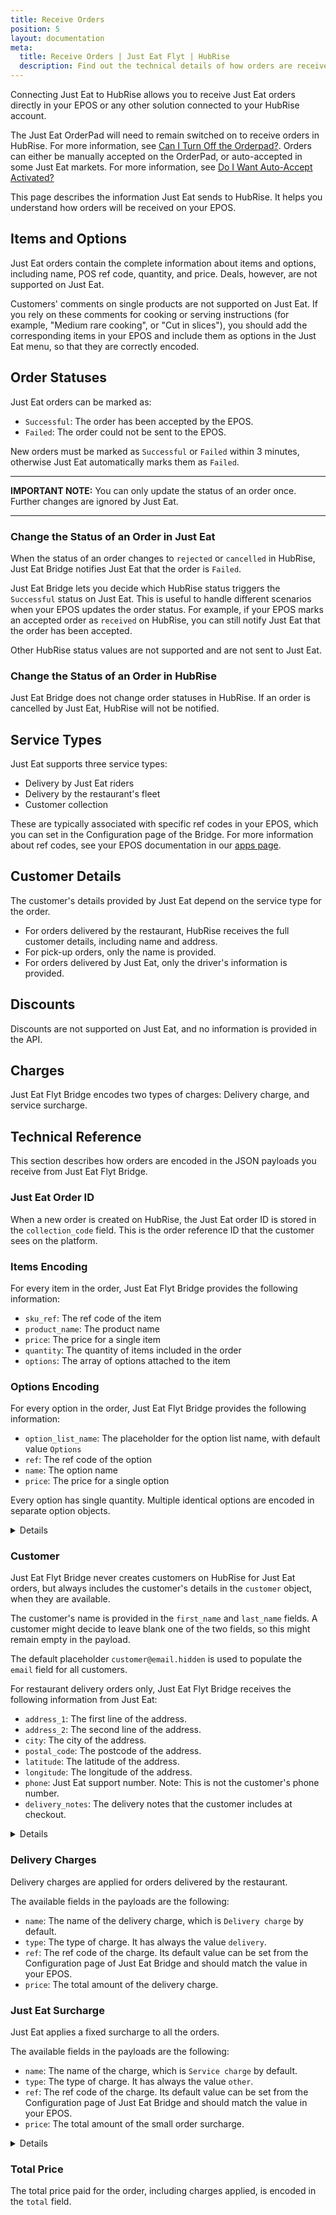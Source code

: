 ```yaml
---
title: Receive Orders
position: 5
layout: documentation
meta:
  title: Receive Orders | Just Eat Flyt | HubRise
  description: Find out the technical details of how orders are received from Just Eat into HubRise, which fields are passed and which are not.
---
```


Connecting Just Eat to HubRise allows you to receive Just Eat orders directly in your EPOS or any other solution connected to your HubRise account.

The Just Eat OrderPad will need to remain switched on to receive orders in HubRise. For more information, see [Can I Turn Off the Orderpad?](/apps/just-eat-flyt/faqs/turn-off-orderpad/). Orders can either be manually accepted on the OrderPad, or auto-accepted in some Just Eat markets. For more information, see [Do I Want Auto-Accept Activated?](/apps/just-eat-flyt/faqs/auto-accept/)

This page describes the information Just Eat sends to HubRise. It helps you understand how orders will be received on your EPOS.

## Items and Options

Just Eat orders contain the complete information about items and options, including name, POS ref code, quantity, and price. Deals, however, are not supported on Just Eat.

Customers' comments on single products are not supported on Just Eat. If you rely on these comments for cooking or serving instructions (for example, "Medium rare cooking", or "Cut in slices"), you should add the corresponding items in your EPOS and include them as options in the Just Eat menu, so that they are correctly encoded.

## Order Statuses

Just Eat orders can be marked as:

- `Successful`: The order has been accepted by the EPOS.
- `Failed`: The order could not be sent to the EPOS.

New orders must be marked as `Successful` or `Failed` within 3 minutes, otherwise Just Eat automatically marks them as `Failed`.

---

**IMPORTANT NOTE:** You can only update the status of an order once. Further changes are ignored by Just Eat.

---

### Change the Status of an Order in Just Eat

When the status of an order changes to `rejected` or `cancelled` in HubRise, Just Eat Bridge notifies Just Eat that the order is `Failed`.

Just Eat Bridge lets you decide which HubRise status triggers the `Successful` status on Just Eat. This is useful to handle different scenarios when your EPOS updates the order status. For example, if your EPOS marks an accepted order as `received` on HubRise, you can still notify Just Eat that the order has been accepted.

Other HubRise status values are not supported and are not sent to Just Eat.

### Change the Status of an Order in HubRise

Just Eat Bridge does not change order statuses in HubRise. If an order is cancelled by Just Eat, HubRise will not be notified. 

## Service Types

Just Eat supports three service types:

- Delivery by Just Eat riders
- Delivery by the restaurant's fleet
- Customer collection

These are typically associated with specific ref codes in your EPOS, which you can set in the Configuration page of the Bridge. For more information about ref codes, see your EPOS documentation in our [apps page](/apps).

## Customer Details

The customer's details provided by Just Eat depend on the service type for the order.

- For orders delivered by the restaurant, HubRise receives the full customer details, including name and address.
- For pick-up orders, only the name is provided.
- For orders delivered by Just Eat, only the driver's information is provided.

## Discounts

Discounts are not supported on Just Eat, and no information is provided in the API.

## Charges

Just Eat Flyt Bridge encodes two types of charges: Delivery charge, and service surcharge.

## Technical Reference

This section describes how orders are encoded in the JSON payloads you receive from Just Eat Flyt Bridge.

### Just Eat Order ID

When a new order is created on HubRise, the Just Eat order ID is stored in the `collection_code` field.
This is the order reference ID that the customer sees on the platform.

### Items Encoding

For every item in the order, Just Eat Flyt Bridge provides the following information:

- `sku_ref`: The ref code of the item
- `product_name`: The product name
- `price`: The price for a single item
- `quantity`: The quantity of items included in the order
- `options`: The array of options attached to the item

### Options Encoding

For every option in the order, Just Eat Flyt Bridge provides the following information:

- `option_list_name`: The placeholder for the option list name, with default value `Options`
- `ref`: The ref code of the option
- `name`: The option name
- `price`: The price for a single option

Every option has single quantity. Multiple identical options are encoded in separate option objects.

<details>

Below is a sample payload containing a single item with an option.

```json
"items": [
  {
    "product_name": "Crispy Chilli Chicken",
    "sku_ref": "2473",
    "price": "12.95 EUR",
    "quantity": "1",
    "options": [
      {
        "option_list_name": "Options",
        "name": "Egg Fried Rice",
        "ref": "2043",
        "price": "0.35 EUR"
      }
    ]
  }
]
```

</details>

### Customer

Just Eat Flyt Bridge never creates customers on HubRise for Just Eat orders, but always includes the customer's details in the `customer` object, when they are available.

The customer's name is provided in the `first_name` and `last_name` fields. A customer might decide to leave blank one of the two fields, so this might remain empty in the payload.

The default placeholder `customer@email.hidden` is used to populate the `email` field for all customers.

For restaurant delivery orders only, Just Eat Flyt Bridge receives the following information from Just Eat:

- `address_1`: The first line of the address.
- `address_2`: The second line of the address.
- `city`: The city of the address.
- `postal_code`: The postcode of the address.
- `latitude`: The latitude of the address.
- `longitude`: The longitude of the address.
- `phone`: Just Eat support number. Note: This is not the customer's phone number.
- `delivery_notes`: The delivery notes that the customer includes at checkout.

<details>

Below is a sample payload with customer details.

```json
"customer": {
    "email": "customer@email.hidden",
    "first_name": "Jane",
    "last_name": "Black",
    "phone": "0131 000 0000",
    "address_1": "2 High St",
    "address_2": "",
    "postal_code": "EH1 1PG",
    "city": "Edinburgh",
    "delivery_notes": "Don't ring the bell",
    "latitude": "55.949779",
    "longitude": "-3.190822"
  }
```

</details>

### Delivery Charges

Delivery charges are applied for orders delivered by the restaurant.

The available fields in the payloads are the following:

- `name`: The name of the delivery charge, which is `Delivery charge` by default.
- `type`: The type of charge. It has always the value `delivery`.
- `ref`: The ref code of the charge. Its default value can be set from the Configuration page of Just Eat Bridge and should match the value in your EPOS.
- `price`: The total amount of the delivery charge.

### Just Eat Surcharge

Just Eat applies a fixed surcharge to all the orders.

The available fields in the payloads are the following:

- `name`: The name of the charge, which is `Service charge` by default.
- `type`: The type of charge. It has always the value `other`.
- `ref`: The ref code of the charge. Its default value can be set from the Configuration page of Just Eat Bridge and should match the value in your EPOS.
- `price`: The total amount of the small order surcharge.

<details>

Below is a sample payload for charges.

```json
{
  "charges": [
    {
      "type": "delivery",
      "name": "Delivery charge",
      "ref": "1111",
      "price": "3.50 EUR"
    },
    {
      "type": "other",
      "name": "Service charge",
      "ref": 2222,
      "price": "0.50 EUR"
    }
  ]
}
```

</details>

### Total Price

The total price paid for the order, including charges applied, is encoded in the `total` field.
